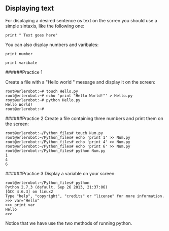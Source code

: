 ## Displaying text

For displaying a desired sentence os text on the scrren you should use a simple sintaxis, like the following one:

```
print " Text goes here"
```
You can also display numbers and varibales:
```
print number
```
```
print varibale
```
######Practice 1

Create a file with a  "Hello world " message and
display it on the screen:
```
root@erlerobot:~# touch Hello.py
root@erlerobot:~# echo 'print "Hello World!"' > Hello.py
root@erlerobot:~# python Hello.py
Hello World!
root@erlerobot:~#
```
######Practice 2
Create a file containing three numbers and print them on the screen:

```
root@erlerobot:~/Python_files# touch Num.py
root@erlerobot:~/Python_files# echo 'print 1' >> Num.py
root@erlerobot:~/Python_files# echo 'print 4' >> Num.py
root@erlerobot:~/Python_files# echo 'print 6' >> Num.py
root@erlerobot:~/Python_files# python Num.py
1
4
6
```


######Practice 3
Display a variable on your screen:
```
root@erlerobot:~/Python_files# python
Python 2.7.3 (default, Sep 26 2013, 21:37:06)
[GCC 4.6.3] on linux2
Type "help", "copyright", "credits" or "license" for more information.
>>> var="Hello"
>>> print var
Hello
>>>
```

Notice that we have use the two methods of running python.

